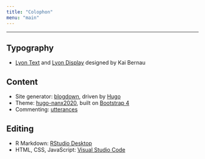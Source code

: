 ```yaml
---
title: "Colophon"
menu: "main"
---
```


<div class="mx-0 mx-md-4">
<hr>
</div>

## Typography

- [Lyon Text](https://commercialtype.com/catalog/lyon_text) and [Lyon Display](https://commercialtype.com/catalog/lyon_display) designed by Kai Bernau

## Content

- Site generator: [blogdown](https://github.com/rstudio/blogdown), driven by [Hugo](https://gohugo.io/)
- Theme: [hugo-nanx2020](https://github.com/nanxstats/hugo-nanx2020), built on [Bootstrap 4](https://getbootstrap.com/docs/4.6/getting-started/introduction/)
- Commenting: [utterances](https://utteranc.es/)

## Editing

- R Markdown: [RStudio Desktop](https://www.rstudio.com/products/rstudio/)
- HTML, CSS, JavaScript: [Visual Studio Code](https://code.visualstudio.com/)
